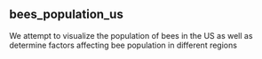 ## bees_population_us
We attempt to visualize the population of bees in the US as well as determine factors affecting bee population in different regions
